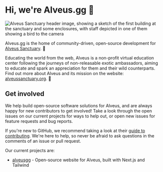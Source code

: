 # Hi, we're Alveus.gg 👋

![Alveus Sanctuary header image, showing a sketch of the first building at the sanctuary and some
enclosures, with staff depicted in one of them showing a bird to the camera][header]

Alveus.gg is the home of community-driven, open-source development for
[Alveus Sanctuary][alveus]. 💚

Educating the world from the web, Alveus is a non-profit virtual education center following the
journeys of non-releasable exotic ambassadors, aiming to educate and spark an appreciation for them
and their wild counterparts. Find out more about Alveus and its mission on the website:
[alveussanctuary.org][alveus]. 🔗

## Get involved

We help build open-source software solutions for Alveus, and are always happy for new contributors
to get involved! Take a look through the open issues on our current projects for ways to help out,
or open new issues for feature requests and bug reports.

If you're new to GitHub, we recommend taking a look at their [guide to contributing][guide]. We're
here to help, so never be afraid to ask questions in the comments of an issue or pull request.

Our current projects are:

- [alveusgg](https://github.com/alveusgg/alveusgg) - Open-source website for Alveus, built with
  Next.js and Tailwind

[header]: https://raw.githubusercontent.com/alveusgg/.github/main/profile/header.png
[alveus]: https://www.alveussanctuary.org
[guide]: https://opensource.guide/how-to-contribute/
